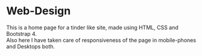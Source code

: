 # Web-Design
This is a home page for a tinder like site, made using HTML, CSS and Bootstrap 4. <br>
Also here I have taken care of responsiveness of the page in mobile-phones and Desktops both.
 
